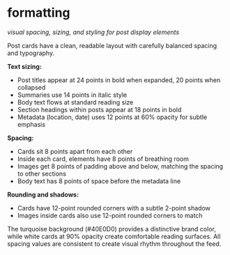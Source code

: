 # formatting
*visual spacing, sizing, and styling for post display elements*

Post cards have a clean, readable layout with carefully balanced spacing and typography.

**Text sizing:**
- Post titles appear at 24 points in bold when expanded, 20 points when collapsed
- Summaries use 14 points in italic style
- Body text flows at standard reading size
- Section headings within posts appear at 18 points in bold
- Metadata (location, date) uses 12 points at 60% opacity for subtle emphasis

**Spacing:**
- Cards sit 8 points apart from each other
- Inside each card, elements have 8 points of breathing room
- Images get 8 points of padding above and below, matching the spacing to other sections
- Body text has 8 points of space before the metadata line

**Rounding and shadows:**
- Cards have 12-point rounded corners with a subtle 2-point shadow
- Images inside cards also use 12-point rounded corners to match

The turquoise background (#40E0D0) provides a distinctive brand color, while white cards at 90% opacity create comfortable reading surfaces. All spacing values are consistent to create visual rhythm throughout the feed.
